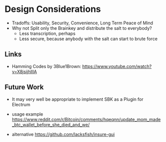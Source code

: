 # Design Considerations

- Tradoffs: Usability, Security, Convenience, Long Term Peace of Mind
- Why not Split only the Brainkey and distribute the salt to everybody?
    - Less transcription, perhaps
    - Less secure, because anybody with the salt can start to brute force


## Links

- Hamming Codes by 3Blue1Brown: https://www.youtube.com/watch?v=X8jsijhllIA


## Future Work

 - It may very well be appropriate to implement SBK as a Plugin for Electrum

 - usage example
https://www.reddit.com/r/Bitcoin/comments/hqeqnn/update_mom_made_btc_wallet_before_she_died_and_we/

 - alternative https://github.com/lacksfish/insure-gui
